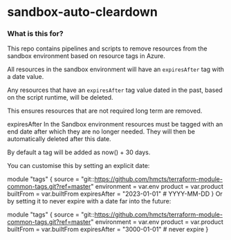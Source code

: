 # sandbox-auto-cleardown

### What is this for?

This repo contains pipelines and scripts to remove resources from the sandbox environment based on resource tags in Azure.

All resources in the sandbox environment will have an `expiresAfter` tag with a date value.

Any resources that have an `expiresAfter` tag value dated in the past, based on the script runtime, will be deleted.

This ensures resources that are not required long term are removed.

expiresAfter
In the Sandbox environment resources must be tagged with an end date after which they are no longer needed. They will then be automatically deleted after this date.

By default a tag will be added as now() + 30 days.

You can customise this by setting an explicit date:

module "tags" {
  source      = "git::https://github.com/hmcts/terraform-module-common-tags.git?ref=master"
  environment = var.env
  product     = var.product
  builtFrom   = var.builtFrom
  expiresAfter = "2023-01-01" # YYYY-MM-DD
}
Or by setting it to never expire with a date far into the future:

module "tags" {
  source      = "git::https://github.com/hmcts/terraform-module-common-tags.git?ref=master"
  environment = var.env
  product     = var.product
  builtFrom   = var.builtFrom
  expiresAfter = "3000-01-01" # never expire
}
